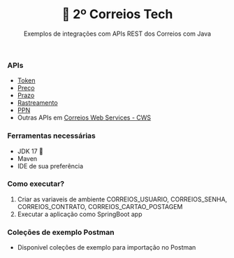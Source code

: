 <center>
    <h1 align="center"> 📨 2º Correios Tech</h1>
    <p align="center"> Exemplos de integrações com APIs REST dos Correios com Java</p>
</center>
<br/>

### APIs
- [Token](https://cws.correios.com.br/dashboard/pesquisa/5)
- [Preço](https://cws.correios.com.br/dashboard/pesquisa/34)
- [Prazo](https://cws.correios.com.br/dashboard/pesquisa/35)
- [Rastreamento](https://cws.correios.com.br/dashboard/pesquisa/87)
- [PPN](https://cws.correios.com.br/dashboard/pesquisa/36)
- Outras APIs em [Correios Web Services - CWS](https://cws.correios.com.br/)

### Ferramentas necessárias

- JDK 17 🚀
- Maven
- IDE de sua preferência

### Como executar?

1. Criar as variaveis de ambiente CORREIOS_USUARIO, CORREIOS_SENHA, CORREIOS_CONTRATO, CORREIOS_CARTAO_POSTAGEM
2. Executar a aplicação como SpringBoot app

### Coleções de exemplo Postman
- Disponivel coleções de exemplo para importação no Postman